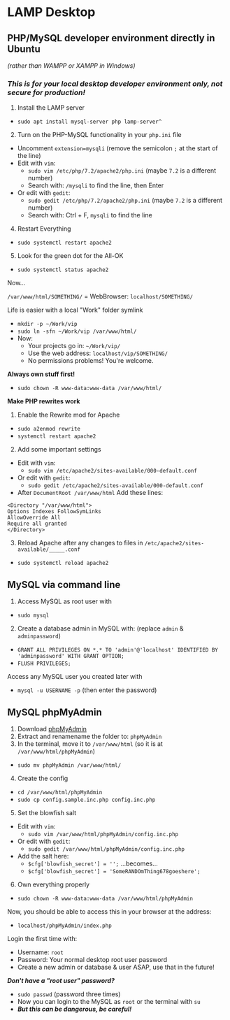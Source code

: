 # LAMP Desktop
## PHP/MySQL developer environment directly in Ubuntu
*(rather than WAMPP or XAMPP in Windows)*

### *This is for your local desktop developer environment only, not secure for production!*

1. Install the LAMP server
- `sudo apt install mysql-server php lamp-server^`
2. Turn on the PHP-MySQL functionality in your `php.ini` file
  - Uncomment `extension=mysqli` (remove the semicolon `;` at the start of the line)
  - Edit with `vim`:
    - `sudo vim /etc/php/7.2/apache2/php.ini` (maybe `7.2` is a different number)
    - Search with: `/mysqli` to find the line, then Enter
  - Or edit with `gedit`:
    - `sudo gedit /etc/php/7.2/apache2/php.ini` (maybe `7.2` is a different number)
    - Search with: Ctrl + F, `mysqli` to find the line
4. Restart Everything
  - `sudo systemctl restart apache2`
5. Look for the green dot for the All-OK
  - `sudo systemctl status apache2`

Now...

`/var/www/html/SOMETHING/` = WebBrowser: `localhost/SOMETHING/`

Life is easier with a local "Work" folder symlink
- `mkdir -p ~/Work/vip`
- `sudo ln -sfn ~/Work/vip /var/www/html/`
- Now:
  - Your projects go in: `~/Work/vip/`
  - Use the web address: `localhost/vip/SOMETHING/`
  - No permissions problems! You're welcome.

**Always own stuff first!**
- `sudo chown -R www-data:www-data /var/www/html/`

**Make PHP rewrites work**
1. Enable the Rewrite mod for Apache
- `sudo a2enmod rewrite`
- `systemctl restart apache2`
2. Add some important settings
- Edit with `vim`:
  - `sudo vim /etc/apache2/sites-available/000-default.conf`
- Or edit with `gedit`:
  - `sudo gedit /etc/apache2/sites-available/000-default.conf`
- After `DocumentRoot /var/www/html` Add these lines:
```
<Directory "/var/www/html">
Options Indexes FollowSymLinks
AllowOverride All
Require all granted
</Directory>
```
3. Reload Apache after any changes to files in `/etc/apache2/sites-available/_____.conf`
- `sudo systemctl reload apache2`

## MySQL via command line

1. Access MySQL as root user with
  - `sudo mysql`
2. Create a database admin in MySQL with: (replace `admin` & `adminpassword`)
  -  `GRANT ALL PRIVILEGES ON *.* TO 'admin'@'localhost' IDENTIFIED BY 'adminpassword' WITH GRANT OPTION;`
  - `FLUSH PRIVILEGES;`

Access any MySQL user you created later with
- `mysql -u USERNAME -p` (then enter the password)

## MySQL phpMyAdmin

1. Download [phpMyAdmin](https://www.phpmyadmin.net/downloads/)
2. Extract and renamename the folder to: `phpMyAdmin`
3. In the terminal, move it to `/var/www/html` (so it is at `/var/www/html/phpMyAdmin`)
  - `sudo mv phpMyAdmin /var/www/html/`
4. Create the config
  - `cd /var/www/html/phpMyAdmin`
  - `sudo cp config.sample.inc.php config.inc.php`
5. Set the blowfish salt
  - Edit with `vim`:
    - `sudo vim /var/www/html/phpMyAdmin/config.inc.php`
  - Or edit with `gedit`:
    - `sudo gedit /var/www/html/phpMyAdmin/config.inc.php`
  - Add the salt here:
    - `$cfg['blowfish_secret'] = '';` ...becomes...
    - `$cfg['blowfish_secret'] = 'SomeRANDOmThing678goeshere';`

6. Own everything properly
  - `sudo chown -R www-data:www-data /var/www/html/phpMyAdmin`

Now, you should be able to access this in your browser at the address:
- `localhost/phpMyAdmin/index.php`

Login the first time with:
- Username: `root`
- Password: Your normal desktop root user password
- Create a new admin or database & user ASAP, use that in the future!

***Don't have a "root user" password?***
- `sudo passwd` (password three times)
- Now you can login to the MySQL as `root` or the terminal with `su`
- ***But this can be dangerous, be careful!***
